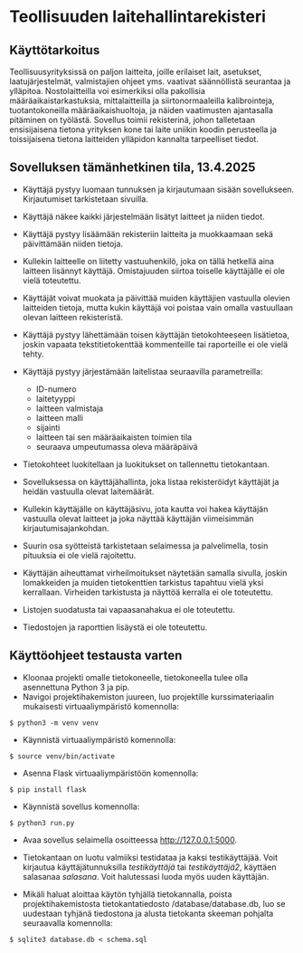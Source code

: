 # Teollisuuden laitehallintarekisteri

## Käyttötarkoitus
Teollisuusyrityksissä on paljon laitteita, joille erilaiset lait, asetukset, laatujärjestelmät, valmistajien ohjeet yms. vaativat säännöllistä seurantaa ja ylläpitoa. Nostolaitteilla voi esimerkiksi olla pakollisia määräaikaistarkastuksia, mittalaitteilla ja siirtonormaaleilla kalibrointeja, tuotantokoneilla määräaikaishuoltoja, ja näiden vaatimusten ajantasalla pitäminen on työlästä. Sovellus toimii rekisterinä, johon talletetaan ensisijaisena tietona yrityksen kone tai laite uniikin koodin perusteella ja toissijaisena tietona laitteiden ylläpidon kannalta tarpeelliset tiedot.

## Sovelluksen tämänhetkinen tila, 13.4.2025

- Käyttäjä pystyy luomaan tunnuksen ja kirjautumaan sisään sovellukseen. Kirjautumiset tarkistetaan sivuilla.

- Käyttäjä näkee kaikki järjestelmään lisätyt laitteet ja niiden tiedot.

- Käyttäjä pystyy lisäämään rekisteriin laitteita ja muokkaamaan sekä päivittämään niiden tietoja.

- Kullekin laitteelle on liitetty vastuuhenkilö, joka on tällä hetkellä aina laitteen lisännyt käyttäjä. Omistajuuden siirtoa toiselle käyttäjälle ei ole vielä toteutettu.

- Käyttäjät voivat muokata ja päivittää muiden käyttäjien vastuulla olevien laitteiden tietoja, mutta kukin käyttäjä voi poistaa vain omalla vastuullaan olevan laitteen rekisteristä.

- Käyttäjä pystyy lähettämään toisen käyttäjän tietokohteeseen lisätietoa, joskin vapaata tekstitietokenttää kommenteille tai raporteille ei ole vielä tehty.

- Käyttäjä pystyy järjestämään laitelistaa seuraavilla parametreilla:
  - ID-numero 
  - laitetyyppi
  - laitteen valmistaja
  - laitteen malli
  - sijainti
  - laitteen tai sen määräaikaisten toimien tila
  - seuraava umpeutumassa oleva määräpäivä
  
- Tietokohteet luokitellaan ja luokitukset on tallennettu tietokantaan.

- Sovelluksessa on käyttäjähallinta, joka listaa rekisteröidyt käyttäjät ja heidän vastuulla olevat laitemäärät.

- Kullekin käyttäjälle on käyttäjäsivu, jota kautta voi hakea käyttäjän vastuulla olevat laitteet ja joka näyttää käyttäjän viimeisimmän kirjautumisajankohdan.

- Suurin osa syötteistä tarkistetaan selaimessa ja palvelimella, tosin pituuksia ei ole vielä rajoitettu.

- Käyttäjän aiheuttamat virheilmoitukset näytetään samalla sivulla, joskin lomakkeiden ja muiden tietokenttien tarkistus tapahtuu vielä yksi kerrallaan. Virheiden tarkistusta ja näyttöä kerralla ei ole toteutettu. 

- Listojen suodatusta tai vapaasanahakua ei ole toteutettu.
  
- Tiedostojen ja raporttien lisäystä ei ole toteutettu.

## Käyttöohjeet testausta varten
- Kloonaa projekti omalle tietokoneelle, tietokoneella tulee olla asennettuna Python 3 ja pip.
- Navigoi projektihakemiston juureen, luo projektille kurssimateriaalin mukaisesti virtuaaliympäristö komennolla:
```
$ python3 -m venv venv
```
- Käynnistä virtuaaliympäristö komennolla:
```
$ source venv/bin/activate
```
- Asenna Flask virtuaaliympäristöön komennolla:
```
$ pip install flask
```
- Käynnistä sovellus komennolla:
```
$ python3 run.py
```
- Avaa sovellus selaimella osoitteessa http://127.0.0.1:5000.
- Tietokantaan on luotu valmiiksi testidataa ja kaksi testikäyttäjää. Voit kirjautua käyttäjätunnuksilla _testikäyttäjä_ tai _testikäyttäjä2_, käyttäen salasanaa _salasana_. Voit halutessasi luoda myös uuden käyttäjän.

- Mikäli haluat aloittaa käytön tyhjällä tietokannalla, poista projektihakemistosta tietokantatiedosto /database/database.db, luo se uudestaan tyhjänä tiedostona ja alusta tietokanta skeeman pohjalta seuraavalla komennolla:
```
$ sqlite3 database.db < schema.sql
```

